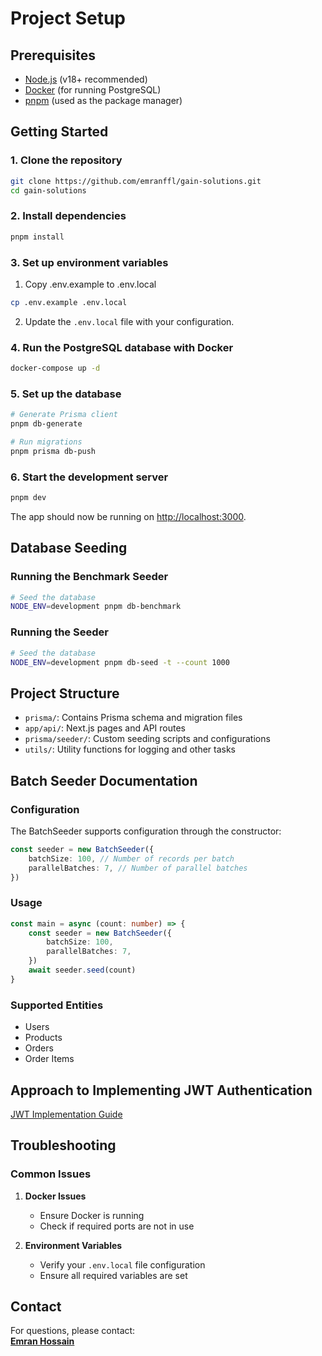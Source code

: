 # Project Setup

## Prerequisites

- [Node.js](https://nodejs.org/) (v18+ recommended)
- [Docker](https://www.docker.com/) (for running PostgreSQL)
- [pnpm](https://pnpm.io/) (used as the package manager)

## Getting Started

### 1. Clone the repository

```bash
git clone https://github.com/emranffl/gain-solutions.git
cd gain-solutions
```

### 2. Install dependencies

```bash
pnpm install
```

### 3. Set up environment variables

1. Copy .env.example to .env.local

```bash
cp .env.example .env.local
```

2. Update the `.env.local` file with your configuration.

### 4. Run the PostgreSQL database with Docker

```bash
docker-compose up -d
```

### 5. Set up the database

```bash
# Generate Prisma client
pnpm db-generate

# Run migrations
pnpm prisma db-push
```

### 6. Start the development server

```bash
pnpm dev
```

The app should now be running on [http://localhost:3000](http://localhost:3000).

## Database Seeding

### Running the Benchmark Seeder

```bash
# Seed the database
NODE_ENV=development pnpm db-benchmark
```

### Running the Seeder

```bash
# Seed the database
NODE_ENV=development pnpm db-seed -t --count 1000
```

## Project Structure

- `prisma/`: Contains Prisma schema and migration files
- `app/api/`: Next.js pages and API routes
- `prisma/seeder/`: Custom seeding scripts and configurations
- `utils/`: Utility functions for logging and other tasks

## Batch Seeder Documentation

### Configuration

The BatchSeeder supports configuration through the constructor:

```typescript
const seeder = new BatchSeeder({
	batchSize: 100, // Number of records per batch
	parallelBatches: 7, // Number of parallel batches
})
```



### Usage

```typescript
const main = async (count: number) => {
	const seeder = new BatchSeeder({
		batchSize: 100,
		parallelBatches: 7,
	})
	await seeder.seed(count)
}
```

### Supported Entities

- Users
- Products
- Orders
- Order Items

## Approach to Implementing JWT Authentication

[JWT Implementation Guide](./JWT%20Implementation%20Guide.md)

## Troubleshooting

### Common Issues

1. **Docker Issues**

   - Ensure Docker is running
   - Check if required ports are not in use

2. **Environment Variables**
   - Verify your `.env.local` file configuration
   - Ensure all required variables are set

## Contact

For questions, please contact:  
**[Emran Hossain](mailto:emranffl.biz@gmail.com)**
